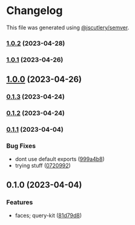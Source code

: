 # Changelog

This file was generated using [@jscutlery/semver](https://github.com/jscutlery/semver).

### [1.0.2](https://github.com/permafacts/facts-kit/compare/faces-1.0.1...faces-1.0.2) (2023-04-28)

### [1.0.1](https://github.com/permafacts/facts-kit/compare/faces-1.0.0...faces-1.0.1) (2023-04-26)

## [1.0.0](https://github.com/permafacts/facts-kit/compare/faces-0.1.3...faces-1.0.0) (2023-04-26)

### [0.1.3](https://github.com/permafacts/facts-kit/compare/faces-0.1.2...faces-0.1.3) (2023-04-24)

### [0.1.2](https://github.com/permafacts/facts-kit/compare/faces-0.1.1...faces-0.1.2) (2023-04-24)

### [0.1.1](https://github.com/permafacts/facts-kit/compare/faces-0.1.0...faces-0.1.1) (2023-04-04)


### Bug Fixes

* dont use default exports ([999a4b8](https://github.com/permafacts/facts-kit/commit/999a4b82b662732e1ef069391aedff035f26409f))
* trying stuff ([0720992](https://github.com/permafacts/facts-kit/commit/0720992866c3be90ebc54c6a3000b38047de62eb))

## 0.1.0 (2023-04-04)


### Features

* faces; query-kit ([81d79d8](https://github.com/permafacts/facts-kit/commit/81d79d81765ef73df73d25fc388167db8f4044e1))
